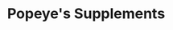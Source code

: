 ---
title: "Popeye's Supplements"
url: /toronto/popeyes-supplements/
shop: nutrition supplements
---